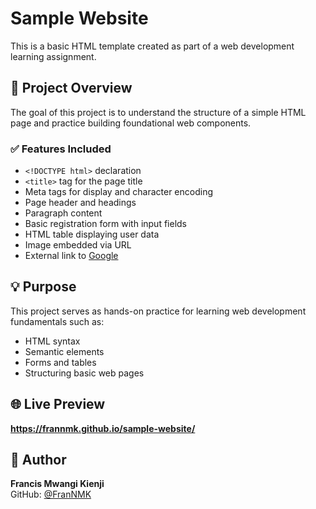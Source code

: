 # Sample Website

This is a basic HTML template created as part of a web development learning assignment.

## 🔧 Project Overview

The goal of this project is to understand the structure of a simple HTML page and practice building foundational web components.

### ✅ Features Included

- `<!DOCTYPE html>` declaration
- `<title>` tag for the page title
- Meta tags for display and character encoding
- Page header and headings
- Paragraph content
- Basic registration form with input fields
- HTML table displaying user data
- Image embedded via URL
- External link to [Google](https://google.com)

## 💡 Purpose

This project serves as hands-on practice for learning web development fundamentals such as:
- HTML syntax
- Semantic elements
- Forms and tables
- Structuring basic web pages

## 🌐 Live Preview


**https://frannmk.github.io/sample-website/**

## 🧠 Author

**Francis Mwangi Kienji**  
GitHub: [@FranNMK](https://github.com/FranNMK)
